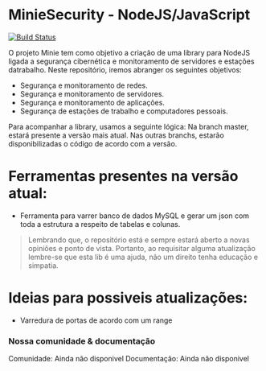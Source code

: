 # MinieSecurity - NodeJS/JavaScript

[![Build Status](https://travis-ci.org/joemccann/dillinger.svg?branch=master)]()


O projeto Minie tem como objetivo a criação de uma library para NodeJS ligada a segurança cibernética e monitoramento de servidores e estações datrabalho.
Neste repositório, iremos abranger os seguintes objetivos:

  - Segurança e monitoramento de redes.
  - Segurança e monitoramento de servidores.
  - Segurança e monitoramento de aplicações.
  - Segurança de estações de trabalho e computadores pessoais.

Para acompanhar a library, usamos a seguinte lógica: Na branch master, estará presente a versão mais atual. Nas outras branchs, estarão disponibilizadas o código de acordo com a versão.

# Ferramentas presentes na versão atual:

  - Ferramenta para varrer banco de dados MySQL e gerar um json com toda a estrutura a respeito de tabelas e colunas.

> Lembrando que, o repositório está e sempre estará aberto a novas opiniões
> e ponto de vista. Portanto, ao requisitar alguma atualização lembre-se
> que esta lib é uma ajuda, não um direito tenha educação e simpatia.

# Ideias para possiveis atualizações:

- Varredura de portas de acordo com um range

<!-- ### Como instalar

Para usar essa library NodeJS basta instala-la com o NPM com o comando abaixo:

```sh
$ npm install miniesec
```

E após isto, importa-lo desta maneira:

```sh
$ npm install miniesec
``` -->

### Nossa comunidade & documentação

Comunidade: Ainda não disponivel
Documentação: Ainda não disponivel
